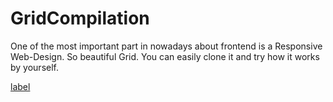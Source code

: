 # GridCompilation

One of the most important part in nowadays about frontend is a Responsive Web-Design.
So beautiful Grid. You can easily clone it and try how it works by yourself.

[label](../../../cusers%D0%BD%D0%B0%D0%B7%D0%B0%D1%80favoritesdesktophtmlgridgridcompilationgrid-html20230326_063030%20%5B3.25%20-%2014.69%5D.mp4)